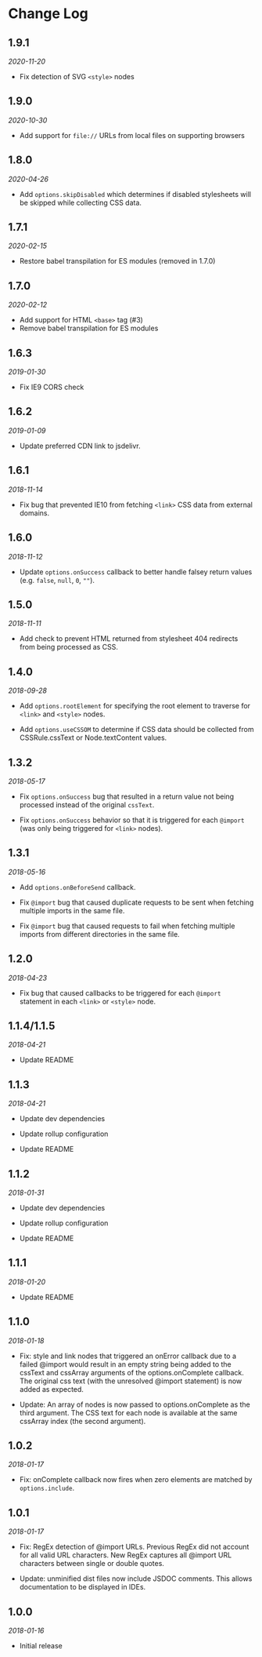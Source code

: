 # Change Log

## 1.9.1

*2020-11-20*

- Fix detection of SVG `<style>` nodes

## 1.9.0

*2020-10-30*

- Add support for `file://` URLs from local files on supporting browsers

## 1.8.0

*2020-04-26*

- Add `options.skipDisabled` which determines if disabled stylesheets will be
  skipped while collecting CSS data.

## 1.7.1

*2020-02-15*

- Restore babel transpilation for ES modules (removed in 1.7.0)

## 1.7.0

*2020-02-12*

- Add support for HTML `<base>` tag (#3)
- Remove babel transpilation for ES modules

## 1.6.3

*2019-01-30*

- Fix IE9 CORS check

## 1.6.2

*2019-01-09*

- Update preferred CDN link to jsdelivr.

## 1.6.1

*2018-11-14*

- Fix bug that prevented IE10 from fetching `<link>` CSS data from external
  domains.

## 1.6.0

*2018-11-12*

- Update `options.onSuccess` callback to better handle falsey return values
  (e.g. `false`, `null`, `0`, `""`).

## 1.5.0

*2018-11-11*

- Add check to prevent HTML returned from stylesheet 404 redirects from being
  processed as CSS.

## 1.4.0

*2018-09-28*

- Add `options.rootElement` for specifying the root element to traverse for
  `<link>` and `<style>` nodes.

- Add `options.useCSSOM` to determine if CSS data should be collected from
  CSSRule.cssText or Node.textContent values.

## 1.3.2

*2018-05-17*

- Fix `options.onSuccess` bug that resulted in a return value not being
  processed instead of the original `cssText`.

- Fix `options.onSuccess` behavior so that it is triggered for each `@import`
  (was only being triggered for `<link>` nodes).

## 1.3.1

*2018-05-16*

- Add `options.onBeforeSend` callback.

- Fix `@import` bug that caused duplicate requests to be sent when fetching
  multiple imports in the same file.

- Fix `@import` bug that caused requests to fail when fetching multiple
  imports from different directories in the same file.

## 1.2.0

*2018-04-23*

- Fix bug that caused callbacks to be triggered for each `@import` statement
  in each `<link>` or `<style>` node.

## 1.1.4/1.1.5

*2018-04-21*

- Update README

## 1.1.3

*2018-04-21*

- Update dev dependencies

- Update rollup configuration

- Update README

## 1.1.2

*2018-01-31*

- Update dev dependencies

- Update rollup configuration

- Update README

## 1.1.1

*2018-01-20*

- Update README

## 1.1.0

*2018-01-18*

- Fix: style and link nodes that triggered an onError callback due to a failed
  @import would result in an empty string being added to the cssText and
  cssArray arguments of the options.onComplete callback. The original css text
  (with the unresolved @import statement) is now added as expected.

- Update: An array of nodes is now passed to options.onComplete as the third
  argument. The CSS text for each node is available at the same cssArray index
  (the second argument).

## 1.0.2

*2018-01-17*

- Fix: onComplete callback now fires when zero elements are matched by
  `options.include`.

## 1.0.1

*2018-01-17*

- Fix: RegEx detection of @import URLs. Previous RegEx did not account for all
  valid URL characters. New RegEx captures all @import URL characters between
  single or double quotes.

- Update: unminified dist files now include JSDOC comments. This allows
  documentation to be displayed in IDEs.

## 1.0.0

*2018-01-16*

- Initial release

